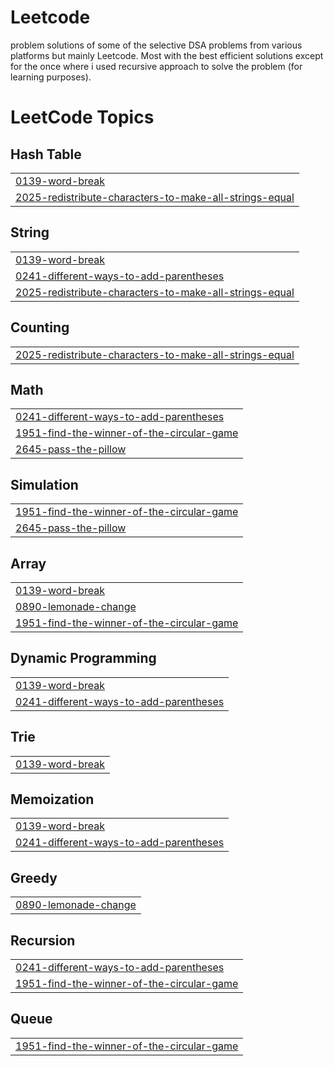 # Leetcode
problem solutions of some of the selective DSA problems from various platforms but mainly Leetcode.
Most with the best efficient solutions except for the once where i used recursive approach to solve the problem (for learning purposes).

<!---LeetCode Topics Start-->
# LeetCode Topics
## Hash Table
|  |
| ------- |
| [0139-word-break](https://github.com/shark-lamp/Leetcode/tree/master/0139-word-break) |
| [2025-redistribute-characters-to-make-all-strings-equal](https://github.com/shark-lamp/Leetcode/tree/master/2025-redistribute-characters-to-make-all-strings-equal) |
## String
|  |
| ------- |
| [0139-word-break](https://github.com/shark-lamp/Leetcode/tree/master/0139-word-break) |
| [0241-different-ways-to-add-parentheses](https://github.com/shark-lamp/Leetcode/tree/master/0241-different-ways-to-add-parentheses) |
| [2025-redistribute-characters-to-make-all-strings-equal](https://github.com/shark-lamp/Leetcode/tree/master/2025-redistribute-characters-to-make-all-strings-equal) |
## Counting
|  |
| ------- |
| [2025-redistribute-characters-to-make-all-strings-equal](https://github.com/shark-lamp/Leetcode/tree/master/2025-redistribute-characters-to-make-all-strings-equal) |
## Math
|  |
| ------- |
| [0241-different-ways-to-add-parentheses](https://github.com/shark-lamp/Leetcode/tree/master/0241-different-ways-to-add-parentheses) |
| [1951-find-the-winner-of-the-circular-game](https://github.com/shark-lamp/Leetcode/tree/master/1951-find-the-winner-of-the-circular-game) |
| [2645-pass-the-pillow](https://github.com/shark-lamp/Leetcode/tree/master/2645-pass-the-pillow) |
## Simulation
|  |
| ------- |
| [1951-find-the-winner-of-the-circular-game](https://github.com/shark-lamp/Leetcode/tree/master/1951-find-the-winner-of-the-circular-game) |
| [2645-pass-the-pillow](https://github.com/shark-lamp/Leetcode/tree/master/2645-pass-the-pillow) |
## Array
|  |
| ------- |
| [0139-word-break](https://github.com/shark-lamp/Leetcode/tree/master/0139-word-break) |
| [0890-lemonade-change](https://github.com/shark-lamp/Leetcode/tree/master/0890-lemonade-change) |
| [1951-find-the-winner-of-the-circular-game](https://github.com/shark-lamp/Leetcode/tree/master/1951-find-the-winner-of-the-circular-game) |
## Dynamic Programming
|  |
| ------- |
| [0139-word-break](https://github.com/shark-lamp/Leetcode/tree/master/0139-word-break) |
| [0241-different-ways-to-add-parentheses](https://github.com/shark-lamp/Leetcode/tree/master/0241-different-ways-to-add-parentheses) |
## Trie
|  |
| ------- |
| [0139-word-break](https://github.com/shark-lamp/Leetcode/tree/master/0139-word-break) |
## Memoization
|  |
| ------- |
| [0139-word-break](https://github.com/shark-lamp/Leetcode/tree/master/0139-word-break) |
| [0241-different-ways-to-add-parentheses](https://github.com/shark-lamp/Leetcode/tree/master/0241-different-ways-to-add-parentheses) |
## Greedy
|  |
| ------- |
| [0890-lemonade-change](https://github.com/shark-lamp/Leetcode/tree/master/0890-lemonade-change) |
## Recursion
|  |
| ------- |
| [0241-different-ways-to-add-parentheses](https://github.com/shark-lamp/Leetcode/tree/master/0241-different-ways-to-add-parentheses) |
| [1951-find-the-winner-of-the-circular-game](https://github.com/shark-lamp/Leetcode/tree/master/1951-find-the-winner-of-the-circular-game) |
## Queue
|  |
| ------- |
| [1951-find-the-winner-of-the-circular-game](https://github.com/shark-lamp/Leetcode/tree/master/1951-find-the-winner-of-the-circular-game) |
<!---LeetCode Topics End-->